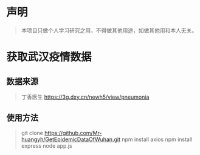 
# 声明

> 本项目只做个人学习研究之用，不得做其他用途，如做其他用和本人无关。

# 获取武汉疫情数据

## 数据来源

> 丁香医生 https://3g.dxy.cn/newh5/view/pneumonia

## 使用方法

> git clone https://github.com/Mr-huangyh/GetEpidemicDataOfWuhan.git
npm install axios
npm install express
node app.js